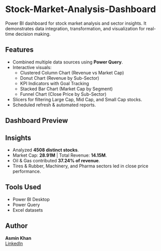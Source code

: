 # Stock-Market-Analysis-Dashboard
Power BI dashboard for stock market analysis and sector insights.
It demonstrates data integration, transformation, and visualization for real-time decision making.

## Features
- Combined multiple data sources using **Power Query**.  
- Interactive visuals:
  - Clustered Column Chart (Revenue vs Market Cap)  
  - Donut Chart (Revenue by Sub-Sector)  
  - KPI Indicators with Goal Tracking  
  - Stacked Bar Chart (Market Cap by Segment)  
  - Funnel Chart (Close Price by Sub-Sector)  
- Slicers for filtering Large Cap, Mid Cap, and Small Cap stocks.  
- Scheduled refresh & automated reports.  


## Dashboard Preview


## Insights
- Analyzed **4508 distinct stocks**.  
- Market Cap: **28.91M** | Total Revenue: **14.15M**.  
- Oil & Gas contributed **37.24% of revenue**.  
- Tires & Rubber, Machinery, and Pharma sectors led in close price performance.  

## Tools Used
- Power BI Desktop  
- Power Query  
- Excel datasets  

## Author
**Asmin Khan**  
[LinkedIn](https://www.linkedin.com/in/asmin-khan-5a7bb732b) 
